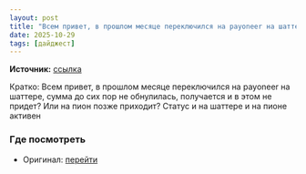 ```yaml
---
layout: post
title: "Всем привет, в прошлом месяце переключился на payoneer на шаттере, сумма до сих пор не обнулил [...]"
date: 2025-10-29
tags: [дайджест]
---
```


**Источник:** [ссылка](https://t.me/videostox/191458)

Кратко: Всем привет, в прошлом месяце переключился на payoneer на шаттере, сумма до сих пор не обнулилась, получается и в этом не придет? Или на пион позже приходит? Статус и на шаттере и на пионе активен

### Где посмотреть
- Оригинал: [перейти]({link})
